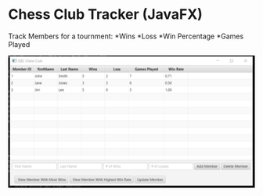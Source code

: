 # Chess Club Tracker (JavaFX)

Track Members for a tournment:
  *Wins
  *Loss
  *Win Percentage
  *Games Played

![Screenshot](capture.PNG)

